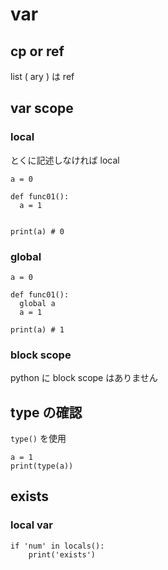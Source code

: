 
# var


## cp or ref

list ( ary ) は ref


## var scope

### local

とくに記述しなければ local

```
a = 0

def func01():
  a = 1


print(a) # 0
```


### global

```
a = 0

def func01():
  global a
  a = 1

print(a) # 1
```


### block scope

python に block scope はありません


## type の確認

`type()` を使用

```
a = 1
print(type(a))
```


## exists

### local var

```
if 'num' in locals():
    print('exists')

```

